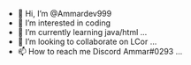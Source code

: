 - 👋 Hi, I’m @Ammardev999
- 👀 I’m interested in coding
- 🌱 I’m currently learning java/html ...
- 💞️ I’m looking to collaborate on LCor ...
- 📫 How to reach me Discord Ammar#0293 ...

<!---
Ammardev999/Ammardev999 is a ✨ special ✨ repository because its `README.md` (this file) appears on your GitHub profile.
You can click the Preview link to take a look at your changes.
--->
